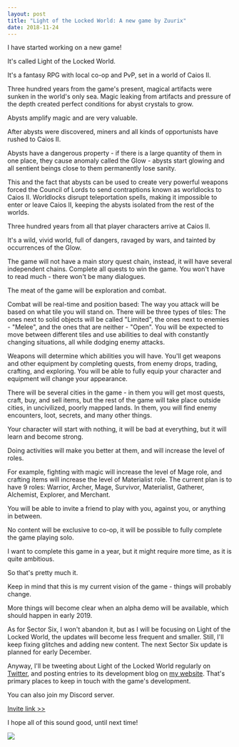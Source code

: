 ```yaml
---
layout: post
title: "Light of the Locked World: A new game by Zuurix"
date: 2018-11-24
---
```


I have started working on a new game!

It's called Light of the Locked World.

It's a fantasy RPG with local co-op and PvP, set in a world of Caios II.

Three hundred years from the game's present, magical artifacts were sunken in the world's only sea.
Magic leaking from artifacts and pressure of the depth created perfect conditions for abyst crystals to grow.

Abysts amplify magic and are very valuable.

After abysts were discovered, miners and all kinds of opportunists have rushed to Caios II.

Abysts have a dangerous property - if there is a large quantity of them in one place, they cause anomaly called the Glow - abysts start glowing and all sentient beings close to them permanently lose sanity.

This and the fact that abysts can be used to create very powerful weapons forced the Council of Lords to send contraptions known as worldlocks to Caios II.
Worldlocks disrupt teleportation spells, making it impossible to enter or leave Caios II, keeping the abysts isolated from the rest of the worlds.

Three hundred years from all that player characters arrive at Caios II.

It's a wild, vivid world, full of dangers, ravaged by wars, and tainted by occurrences of the Glow.

The game will not have a main story quest chain, instead, it will have several independent chains. Complete all quests to win the game.
You won't have to read much - there won't be many dialogues.

The meat of the game will be exploration and combat.

Combat will be real-time and position based: The way you attack will be based on what tile you will stand on.
There will be three types of tiles: The ones next to solid objects will be called "Limited", the ones next to enemies - "Melee", and the ones that are neither - "Open".
You will be expected to move between different tiles and use abilities to deal with constantly changing situations, all while dodging enemy attacks.

Weapons will determine which abilities you will have.
You'll get weapons and other equipment by completing quests, from enemy drops, trading, crafting, and exploring.
You will be able to fully equip your character and equipment will change your appearance.

There will be several cities in the game - in them you will get most quests, craft, buy, and sell items, but the rest of the game will take place outside cities, in uncivilized, poorly mapped lands.
In them, you will find enemy encounters, loot, secrets, and many other things.

Your character will start with nothing, it will be bad at everything, but it will learn and become strong.

Doing activities will make you better at them, and will increase the level of roles.

For example, fighting with magic will increase the level of Mage role, and crafting items will increase the level of Materialist role.
The current plan is to have 9 roles: Warrior, Archer, Mage, Survivor, Materialist, Gatherer, Alchemist, Explorer, and Merchant.

You will be able to invite a friend to play with you, against you, or anything in between.

No content will be exclusive to co-op, it will be possible to fully complete the game playing solo.

I want to complete this game in a year, but it might require more time, as it is quite ambitious.

So that's pretty much it.

Keep in mind that this is my current vision of the game - things will probably change.

More things will become clear when an alpha demo will be available, which should happen in early 2019.

As for Sector Six, I won't abandon it, but as I will be focusing on Light of the Locked World, the updates will become less frequent and smaller.
Still, I'll keep fixing glitches and adding new content. The next Sector Six update is planned for early December.

Anyway, I'll be tweeting about Light of the Locked World regularly on [Twitter](https://twitter.com/DeveloperZuurix), and posting entries to its development blog on [my website](http://zuurix.com/).
That's primary places to keep in touch with the game's development.

You can also join my Discord server.

[Invite link >>](https://discord.gg/TpwszJu)

I hope all of this sound good, until next time!

![](https://raw.githubusercontent.com/Zuurix/Zuurix.github.io/master/images/CAIOS%20II-h.png)
